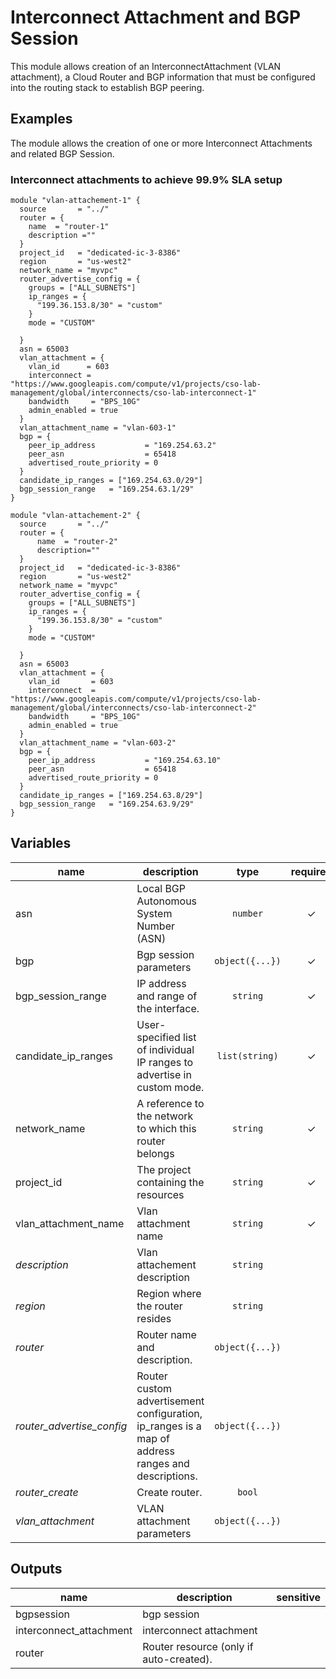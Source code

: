 ﻿# Interconnect Attachment and BGP Session


This module allows creation of an InterconnectAttachment (VLAN attachment), a Cloud Router and BGP information that must be configured into the routing stack to establish BGP peering.

## Examples

The module allows the creation of one or more  Interconnect Attachments and related BGP Session.

### Interconnect attachments to achieve 99.9% SLA setup

```hcl
module "vlan-attachement-1" {
  source       = "../"
  router = {
    name  = "router-1"
    description =""
  }
  project_id   = "dedicated-ic-3-8386"
  region       = "us-west2"
  network_name = "myvpc"
  router_advertise_config = {
    groups = ["ALL_SUBNETS"]
    ip_ranges = {
      "199.36.153.8/30" = "custom"
    }
    mode = "CUSTOM"

  }
  asn = 65003
  vlan_attachment = {
    vlan_id      = 603
    interconnect = "https://www.googleapis.com/compute/v1/projects/cso-lab-management/global/interconnects/cso-lab-interconnect-1"
    bandwidth     = "BPS_10G"
    admin_enabled = true
  }
  vlan_attachment_name = "vlan-603-1"
  bgp = {
    peer_ip_address           = "169.254.63.2"
    peer_asn                  = 65418
    advertised_route_priority = 0
  }
  candidate_ip_ranges = ["169.254.63.0/29"]
  bgp_session_range   = "169.254.63.1/29"
}

module "vlan-attachement-2" {
  source       = "../"
  router = {
      name  = "router-2"
      description=""
  }
  project_id   = "dedicated-ic-3-8386"
  region       = "us-west2"
  network_name = "myvpc"
  router_advertise_config = {
    groups = ["ALL_SUBNETS"]
    ip_ranges = {
      "199.36.153.8/30" = "custom"
    }
    mode = "CUSTOM"

  }
  asn = 65003
  vlan_attachment = {
    vlan_id       = 603
    interconnect  = "https://www.googleapis.com/compute/v1/projects/cso-lab-management/global/interconnects/cso-lab-interconnect-2"
    bandwidth     = "BPS_10G"
    admin_enabled = true
  }
  vlan_attachment_name = "vlan-603-2"
  bgp = {
    peer_ip_address           = "169.254.63.10"
    peer_asn                  = 65418
    advertised_route_priority = 0
  }
  candidate_ip_ranges = ["169.254.63.8/29"]
  bgp_session_range   = "169.254.63.9/29"
}
```

<!-- BEGIN TFDOC -->
## Variables

| name | description | type | required | default |
|---|---|:---: |:---:|:---:|
| asn | Local BGP Autonomous System Number (ASN) | <code title="">number</code> | ✓ |  |
| bgp | Bgp session parameters | <code title="object&#40;&#123;&#10;peer_ip_address           &#61; string&#10;peer_asn                  &#61; number&#10;advertised_route_priority &#61; number&#10;&#125;&#41;">object({...})</code> | ✓ |  |
| bgp_session_range | IP address and range of the interface.  | <code title="">string</code> | ✓ |  |
| candidate_ip_ranges | User-specified list of individual IP ranges to advertise in custom mode.  | <code title="list&#40;string&#41;">list(string)</code> | ✓ |  |
| network_name | A reference to the network to which this router belongs | <code title="">string</code> | ✓ |  |
| project_id | The project containing the resources | <code title="">string</code> | ✓ |  |
| vlan_attachment_name | Vlan attachment name | <code title="">string</code> | ✓ |  |
| *description* | Vlan attachement description | <code title="">string</code> |  | <code title=""></code> |
| *region* | Region where the router resides | <code title="">string</code> |  | <code title="">europe-west1-b</code> |
| *router* | Router name and description.  | <code title="object&#40;&#123;&#10;name &#61; string&#10;description &#61; string&#10;&#125;&#41;">object({...})</code> |  | <code title="&#123;&#10;name &#61;&#34;&#34;&#10;description&#61;&#34;&#34;&#10;&#125;">...</code> |
| *router_advertise_config* | Router custom advertisement configuration, ip_ranges is a map of address ranges and descriptions. | <code title="object&#40;&#123;&#10;groups    &#61; list&#40;string&#41;&#10;ip_ranges &#61; map&#40;string&#41;&#10;mode      &#61; string&#10;&#125;&#41;">object({...})</code> |  | <code title="">null</code> |
| *router_create* | Create router. | <code title="">bool</code> |  | <code title="">true</code> |
| *vlan_attachment* | VLAN attachment parameters | <code title="object&#40;&#123;&#10;vlan_id       &#61; number&#10;bandwidth     &#61; string&#10;admin_enabled &#61; bool&#10;interconnect  &#61; string&#10;&#125;&#41;">object({...})</code> |  | <code title="&#123;&#10;vlan_id &#61; null&#10;bandwidth&#61;&#34;BPS_10G&#34;&#10;admin_enabled &#61; true&#10;interconnect &#61; null&#10;&#125;">...</code> |

## Outputs

| name | description | sensitive |
|---|---|:---:|
| bgpsession | bgp session |  |
| interconnect_attachment | interconnect attachment |  |
| router | Router resource (only if auto-created). |  |
<!-- END TFDOC -->
